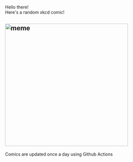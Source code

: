 Hello there! <br>Here's a random xkcd comic!<br>
## <img src="https://imgs.xkcd.com/comics/hofstadter.png" alt="meme" width="400"/><br>
Comics are updated once a day using Github Actions